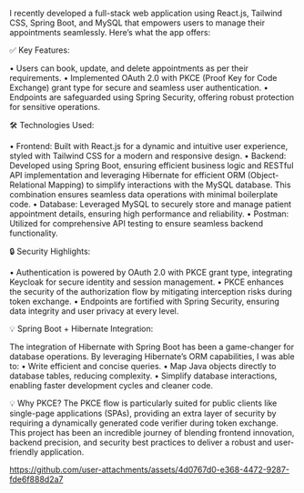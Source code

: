 I recently developed a full-stack web application using React.js, Tailwind CSS, Spring Boot, and MySQL that empowers users to manage their appointments seamlessly. Here’s what the app offers:

✅ Key Features:

• Users can book, update, and delete appointments as per their requirements.
• Implemented OAuth 2.0 with PKCE (Proof Key for Code Exchange) grant type for secure and seamless user authentication.
• Endpoints are safeguarded using Spring Security, offering robust protection for sensitive operations.

🛠 Technologies Used:

• Frontend: Built with React.js for a dynamic and intuitive user experience, styled with Tailwind CSS for a modern and responsive design.
• Backend: Developed using Spring Boot, ensuring efficient business logic and RESTful API implementation and leveraging Hibernate for efficient ORM (Object-Relational Mapping) to simplify interactions with the MySQL database. This combination ensures seamless data operations with minimal boilerplate code.
• Database: Leveraged MySQL to securely store and manage patient appointment details, ensuring high performance and reliability.
• Postman: Utilized for comprehensive API testing to ensure seamless backend functionality.

🔒 Security Highlights:

• Authentication is powered by OAuth 2.0 with PKCE grant type, integrating Keycloak for secure identity and session management.
• PKCE enhances the security of the authorization flow by mitigating interception risks during token exchange.
• Endpoints are fortified with Spring Security, ensuring data integrity and user privacy at every level.

💡 Spring Boot + Hibernate Integration:

The integration of Hibernate with Spring Boot has been a game-changer for database operations. By leveraging Hibernate’s ORM capabilities, I was able to:
• Write efficient and concise queries.
• Map Java objects directly to database tables, reducing complexity.
• Simplify database interactions, enabling faster development cycles and cleaner code.

💡 Why PKCE?
The PKCE flow is particularly suited for public clients like single-page applications (SPAs), providing an extra layer of security by requiring a dynamically generated code verifier during token exchange.
This project has been an incredible journey of blending frontend innovation, backend precision, and security best practices to deliver a robust and user-friendly application.

https://github.com/user-attachments/assets/4d0767d0-e368-4472-9287-fde6f888d2a7
